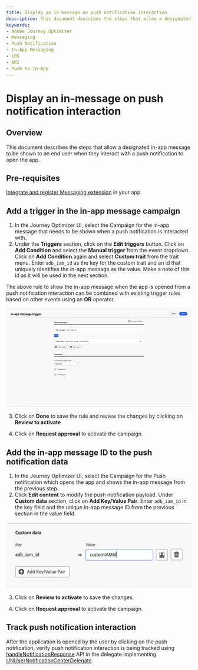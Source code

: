 ```yaml
---
title: Display an in-message on push notification interaction
description: This document describes the steps that allow a designated in-app message to be shown to an end user when they interact with a push notification to open the app.
keywords:
- Adobe Journey Optimizer
- Messaging
- Push Notification
- In-App Messaging
- iOS
- API
- Push to In-App
---
```


# Display an in-message on push notification interaction

## Overview

This document describes the steps that allow a designated in-app message to be shown to an end user when they interact with a push notification to open the app.

## Pre-requisites

[Integrate and register Messaging extension](../../../index.md#implement-extension-in-mobile-app) in your app.

## Add a trigger in the in-app message campaign

1. In the Journey Optimizer UI, select the Campaign for the in-app message that needs to be shown when a push notification is interacted with.
2. Under the **Triggers** section, click on the **Edit triggers** button. Click on **Add Condition** and select the **Manual trigger** from the event dropdown. Click on **Add Condition** again and select **Custom trait** from the trait menu. Enter `adb_iam_id` as the key for the custom trait and an id that uniquely identifies the in-app message as the value. Make a note of this id as it will be used in the next section.

<InlineAlert variant="info" slots="text"/>

The above rule to show the in-app message when the app is opened from a push notification interaction can be combined with existing trigger rules based on other events using an **OR** operator.

![In-app campaign trigger for Push-to-inapp](./../../assets/push-notification/iam-trigger-p2i.png)

3. Click on **Done** to save the rule and review the changes by clicking on **Review to activate**

4. Click on **Request approval** to activate the campaign.

## Add the in-app message ID to the push notification data

1. In the Journey Optimizer UI, select the Campaign for the Push notification which opens the app and shows the in-app message from the previous step.
2. Click **Edit content** to modify the push notification payload. Under **Custom data** section, click on **Add Key/Value Pair**. Enter `adb_iam_id` in the key field and the unique in-app message ID from the previous section in the value field.

![Push campaign custom data for Push-to-inapp](./../../assets/push-notification/push-custom-data-p2i.png)

3. Click on **Review to activate** to save the changes.

4. Click on **Request approval** to activate the campaign.

## Track push notification interaction

After the application is opened by the user by clicking on the push notification, verify push notification interaction is being tracked using [handleNotificationResponse](./api-reference.md/#track-push-notification-interactions) API in the delegate implementing [UNUserNotificationCenterDelegate](https://developer.apple.com/documentation/usernotifications/unusernotificationcenterdelegate).
